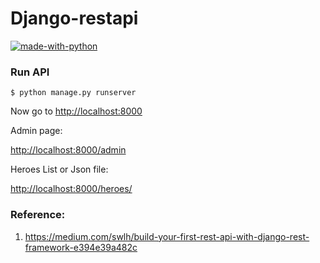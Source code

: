 # Django-restapi

[![made-with-python](https://img.shields.io/badge/Made%20with-Python-1f425f.svg)](https://www.python.org/)



### Run API

`$ python manage.py runserver`

Now go to <http://localhost:8000>


Admin page:

<http://localhost:8000/admin>

Heroes List or Json file:

<http://localhost:8000/heroes/>


### Reference:

1. https://medium.com/swlh/build-your-first-rest-api-with-django-rest-framework-e394e39a482c
